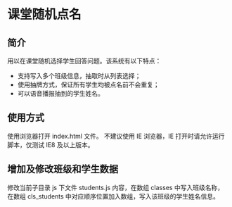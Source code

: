 # 课堂随机点名

## 简介

用以在课堂随机选择学生回答问题。该系统有以下特点：

- 支持写入多个班级信息，抽取时从列表选择；
- 使用抽牌方式，保证所有学生均被点名前不会重复；
- 可以语音播报抽到的学生姓名。

## 使用方式

使用浏览器打开 index.html 文件。
不建议使用 IE 浏览器，IE 打开时请允许运行脚本，仅测试 IE8 及以上版本。

## 增加及修改班级和学生数据

修改当前子目录 js 下文件 students.js 内容，在数组 classes 中写入班级名称，在数组 cls_students 中对应顺序位置加入数组，写入该班级的学生姓名信息。
